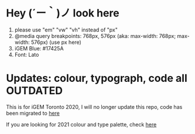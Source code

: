 # Hey (´ー｀)ノ look here
 1. please use "em" "vw" "vh" instead of "px"
 2. @media query breakpoints: 768px, 576px (aka: max-width: 768px; max-width: 576px) (use px here)
 3. iGEM Blue: #17425A
 4. Font: Lato

# Updates: colour, typograph, code all OUTDATED

This is for iGEM Toronto 2020, I will no longer update this repo, code has been migrated to [here](https://github.com/igemuoft/igemuoft.github.io/tree/2020)

If you are looking for 2021 colour and type palette, check [here](https://www.behance.net/gallery/121080059/WEB-UXUI-for-iGEM-Toronto)
